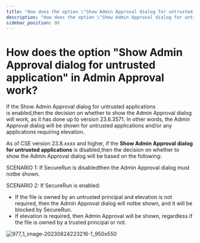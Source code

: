 ```yaml
---
title: "How does the option \"Show Admin Approval dialog for untrusted application\" in Admin Approval work?"
description: "How does the option \"Show Admin Approval dialog for untrusted application\" in Admin Approval work?"
sidebar_position: 90
---
```


# How does the option "Show Admin Approval dialog for untrusted application" in Admin Approval work?

If the Show Admin Approval dialog for untrusted applications is enabled,then the decision on whether
to show the Admin Approval dialog will work, as it has done up to version 23.6.3571. In other words,
the Admin Approval dialog will be shown for untrusted applications and/or any applications requiring
elevation.

As of CSE version 23.8.xxxx and higher, if the **Show Admin Approval dialog for untrusted
applications** is disabled,then the decision on whether to show the Admin Approval dialog will be
based on the following:

SCENARIO 1: If SecureRun is disabledthen the Admin Approval dialog must notbe shown.

SCENARIO 2: If SecureRun is enabled:

- If the file is owned by an untrusted principal and elevation is not required, then the Admin
  Approval dialog will notbe shown, and it will be blocked by SecureRun.
- If elevation is required, then Admin Approval will be shown, regardless if the file is owned by a
  trusted principal or not.

![977_1_image-20230824223216-1_950x550](/images/endpointpolicymanager/leastprivilege/securerun/977_1_image-20230824223216-1_950x550.webp)

